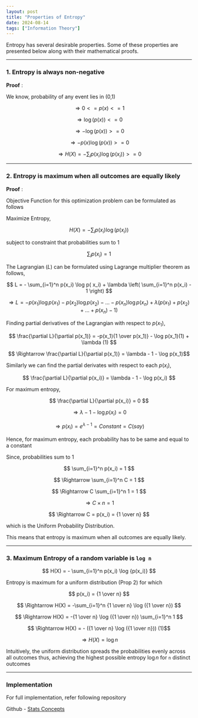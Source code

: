 ```yaml
---
layout: post
title: "Properties of Entropy"
date: 2024-08-14
tags: ["Information Theory"]
---
```


Entropy has several desirable properties. Some of these properties are presented below along with their mathematical proofs.

---
### 1. Entropy is always non-negative

**Proof** :

We know, probability of any event lies in (0,1)

$$ \Rightarrow 0 <= p(x) <= 1 $$

$$ \Rightarrow \log (p(x)) <= 0 $$

$$ \Rightarrow -\log (p(x)) >= 0 $$

$$ \Rightarrow -p(x) \log (p(x)) >= 0 $$

$$ \Rightarrow H(X) = -\sum_{i} p(x_i) \log  (p( x_i)) >= 0 $$

---

### 2. Entropy is maximum when all outcomes are equally likely

**Proof** : 

Objective Function for this optimization problem can be formulated as follows

Maximize Entropy, 

$$ H(X) = -\sum_{i} p(x_i) \log  (p( x_i)) $$

subject to constraint that probabilities sum to 1

$$ \sum_{i} p(x_i) = 1 $$

The Lagrangian $\mathcal(L)$ can be formulated using Lagrange multiplier theorem as follows,

$$ L = - \sum_{i=1}^n p(x_i) \log p( x_i) + \lambda \left( \sum_{i=1}^n p(x_i) - 1 \right) $$

$$ \Rightarrow L = - p(x_1) \log p(x_1) - p(x_2) \log p(x_2) - ... - p(x_n) \log p(x_n) + \lambda (p(x_1) + p(x_2) + ... + p(x_n) - 1) $$

Finding partial derivatives of the Lagrangian with respect to $p(x_1)$,

$$ \frac{\partial L}{\partial p(x_1)} = -p(x_1){1 \over p(x_1)} - \log p(x_1)(1) + \lambda (1) $$ 

$$ \Rightarrow \frac{\partial L}{\partial p(x_1)} = \lambda - 1 - \log p(x_1)$$

Similarly we can find the partial derivates with respect to each $p(x_i)$,

$$ \frac{\partial L}{\partial p(x_i)} = \lambda - 1 - \log p(x_i) $$

For maximum entropy,

$$ \frac{\partial L}{\partial p(x_i)} = 0 $$

$$ \Rightarrow \lambda - 1 - \log p(x_i) = 0 $$

$$ \Rightarrow p(x_i) = e^{\lambda - 1} = Constant = C (say) $$

Hence, for maximum entropy, each probability has to be same and equal to a constant

Since, probabilities sum to 1

$$ \sum_{i=1}^n p(x_i) = 1 $$

$$ \Rightarrow \sum_{i=1}^n C = 1 $$

$$ \Rightarrow C \sum_{i=1}^n 1 = 1 $$

$$ \Rightarrow C \times n = 1 $$

$$ \Rightarrow C = p(x_i) = {1 \over n} $$

which is the Uniform Probability Distribution.

This means that entropy is maximum when all outcomes are equally likely.

---
### 3. Maximum Entropy of a random variable is `log n`

$$ H(X) = - \sum_{i=1}^n p(x_i) \log {p(x_i)}  $$

Entropy is maximum for a uniform distribution (Prop 2) for which

$$ p(x_i) = {1 \over n} $$

$$ \Rightarrow H(X) = -\sum_{i=1}^n {1 \over n} \log ({1 \over n}) $$

$$ \Rightarrow H(X) = -{1 \over n} \log ({1 \over n}) \sum_{i=1}^n 1 $$

$$ \Rightarrow H(X) = - ({1 \over n} \log ({1 \over n})) (1)$$

$$ \Rightarrow H(X) = \log n $$

Intuitively, the uniform distribution spreads the probabilities evenly across all outcomes thus, achieving the highest possible entropy 
$\log n$ for `n` distinct outcomes

---

### Implementation
For full implementation, refer following repository

Github - [Stats Concepts](https://github.com/gouherdanish/stats_concepts/git)